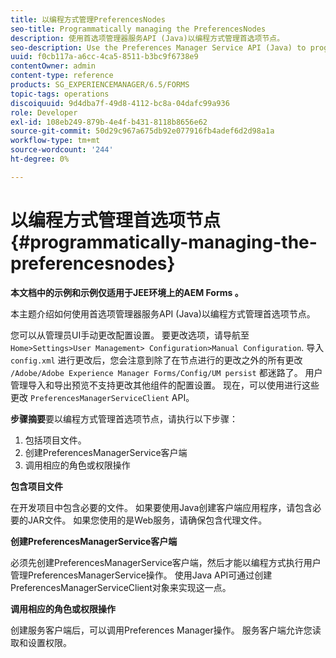 ```yaml
---
title: 以编程方式管理PreferencesNodes
seo-title: Programmatically managing the PreferencesNodes
description: 使用首选项管理器服务API (Java)以编程方式管理首选项节点。
seo-description: Use the Preferences Manager Service API (Java) to programmatically manage the Preferences Nodes.
uuid: f0cb117a-a6cc-4ca5-8511-b3bc9f6738e9
contentOwner: admin
content-type: reference
products: SG_EXPERIENCEMANAGER/6.5/FORMS
topic-tags: operations
discoiquuid: 9d4dba7f-49d8-4112-bc8a-04dafc99a936
role: Developer
exl-id: 108eb249-879b-4e4f-b431-8118b8656e62
source-git-commit: 50d29c967a675db92e077916fb4adef6d2d98a1a
workflow-type: tm+mt
source-wordcount: '244'
ht-degree: 0%

---
```


# 以编程方式管理首选项节点 {#programmatically-managing-the-preferencesnodes}

**本文档中的示例和示例仅适用于JEE环境上的AEM Forms 。**

本主题介绍如何使用首选项管理器服务API (Java)以编程方式管理首选项节点。

您可以从管理员UI手动更改配置设置。 要更改选项，请导航至 `Home>Settings>User Management> Configuration>Manual Configuration`. 导入 `config.xml` 进行更改后，您会注意到除了在节点进行的更改之外的所有更改 `/Adobe/Adobe Experience Manager Forms/Config/UM persist` 都迷路了。 用户管理导入和导出预览不支持更改其他组件的配置设置。 现在，可以使用进行这些更改 `PreferencesManagerServiceClient` API。

**步骤摘要**&#x200B;要以编程方式管理首选项节点，请执行以下步骤：

1. 包括项目文件。
1. 创建PreferencesManagerService客户端
1. 调用相应的角色或权限操作

**包含项目文件**

在开发项目中包含必要的文件。 如果要使用Java创建客户端应用程序，请包含必要的JAR文件。 如果您使用的是Web服务，请确保包含代理文件。

**创建PreferencesManagerService客户端**

必须先创建PreferencesManagerService客户端，然后才能以编程方式执行用户管理PreferencesManagerService操作。 使用Java API可通过创建PreferencesManagerServiceClient对象来实现这一点。

**调用相应的角色或权限操作**

创建服务客户端后，可以调用Preferences Manager操作。 服务客户端允许您读取和设置权限。
